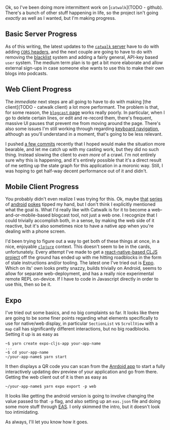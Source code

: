 Ok, so I've been doing more intermittent work on [`catwalk`](TODO - github). There's a bunch of other stuff happening in life, so the project isn't going _exactly_ as well as I wanted, but I'm making progress.

## Basic Server Progress
As of this writing, the latest updates to the [`catwalk` server](TODO) have to do with adding [`CORS` headers](TODO), and the next couple are going to have to do with removing the [blacklist](TODO) system and adding a fairly general, API-key based `user` system. The medium term plan is to get a bit more elaborate and allow external sign-ups in case someone else wants to use this to make their own blogs into podcasts.

## Web Client Progress

The _immediate_ next steps are all going to have to do with making [the client](TODO - catwalk client) a lot more performant. The problem is that, for some reason, the [`blogcast` page](TODO) works really poorly. In particular, when I go to delete certain lines, or edit and re-record them, there's frequent, massive UI pauses that prevent me from moving around the page. There's also some issues I'm still working through regarding [keyboard navigation](TODO), although as you'll understand in a moment, that's going to be less relevant. 

I pushed [a few commits](TODO) recently that I hoped would make the situation more bearable, and let me catch up with my casting work, but they did no such thing. Instead slowing the client to _even more_ of a crawl. I'm not entirely sure why this is happening, and it's entirely possible that it's a direct result of me setting up the state graph for this application in a moronic way. Still, I was hoping to get half-way decent performance out of it and didn't.

## Mobile Client Progress

You probably didn't even realize I was trying for this. Ok, maybe [that](TODO) [series](TODO) of [android](TODO) [pokes](TODO) tipped my hand, but I don't think I explicitly mentioned what the goal is. What I'd really like with Catwalk is for it to become a web-and-or-mobile-based blogcast tool, not just a web one. I recognize that I could trivially accomplish both, in a sense, by making the web side of it reactive, but it's also sometimes nice to have a native app when you're dealing with a phone screen.

I'd been trying to figure out a way to get both of these things at once, in a nice, enjoyable [`clojure`](TODO) context. This doesn't seem to be in the cards, unfortunately. Every attempt I've made to get a [react-native-based CLJS project](https://cljsrn.org/) off the ground has ended up with me hitting roadblocks in the form of stale instructions and/or tooling. The latest one I've tried out is [Expo](TODO). Which on its' own looks pretty snazzy, builds trivially on Android, seems to allow for separate web-deployment, and has a really nice experimental remote REPL on-device. If I have to code in Javascript directly in order to use this, then so be it.

## Expo

I've tried out some basics, and no big complaints so far. It looks like there are going to be some finer points regarding what elements specifically to use for native/web display, in particular `SectionList` vs `ScrollView` with a `map` call has significantly different interactions, but no big roadblocks. Setting it up is as easy as

```
~$ yarn create expo-cljs-app your-app-name
...
~$ cd your-app-name
~/your-app-name$ yarn start
```

It then displays a QR code you can scan from the [Anrdoid app](TODO) to start a fully interactively updating dev preview of your application and go from there. Getting the web client out of it is then as easy as

```
~/your-app-name$ yarn expo export -p web
```

It looks like getting the android version is going to involve changing the value passed to that `-p` flag, and also setting up an `eas.json` file and doing some more stuff through [EAS](https://docs.expo.dev/build/introduction/). I only skimmed the intro, but it doesn't look too intimidating. 

As always, I'll let you know how it goes.
